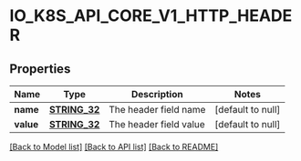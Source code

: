 # IO_K8S_API_CORE_V1_HTTP_HEADER

## Properties
Name | Type | Description | Notes
------------ | ------------- | ------------- | -------------
**name** | [**STRING_32**](STRING_32.md) | The header field name | [default to null]
**value** | [**STRING_32**](STRING_32.md) | The header field value | [default to null]

[[Back to Model list]](../README.md#documentation-for-models) [[Back to API list]](../README.md#documentation-for-api-endpoints) [[Back to README]](../README.md)


